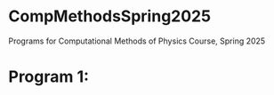 # CompMethodsSpring2025
Programs for Computational Methods of Physics Course, Spring 2025

# Program 1: 

